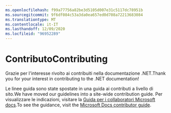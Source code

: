 ```yaml
---
ms.openlocfilehash: f99a77756a82be3d5105d007e31c5117dc78951b
ms.sourcegitcommit: 9f6df084c53a3da0ea657ed0d708a72213683084
ms.translationtype: MT
ms.contentlocale: it-IT
ms.lasthandoff: 12/09/2020
ms.locfileid: "96952289"
---
```

# <a name="contributing"></a><span data-ttu-id="7852b-101">Contributo</span><span class="sxs-lookup"><span data-stu-id="7852b-101">Contributing</span></span>

<span data-ttu-id="7852b-102">Grazie per l'interesse rivolto ai contribuiti nella documentazione .NET.</span><span class="sxs-lookup"><span data-stu-id="7852b-102">Thank you for your interest in contributing to the .NET documentation!</span></span>

<span data-ttu-id="7852b-103">Le linee guida sono state spostate in una guida ai contributi a livello di sito.</span><span class="sxs-lookup"><span data-stu-id="7852b-103">We have moved our guidelines into a site-wide contribution guide.</span></span> <span data-ttu-id="7852b-104">Per visualizzare le indicazioni, visitare la [Guida per i collaboratori Microsoft docs](https://docs.microsoft.com/contribute/dotnet/dotnet-contribute).</span><span class="sxs-lookup"><span data-stu-id="7852b-104">To see the guidance, visit the [Microsoft Docs contributor guide](https://docs.microsoft.com/contribute/dotnet/dotnet-contribute).</span></span>
